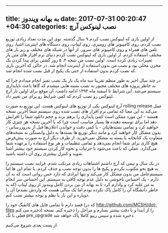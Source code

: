 ----
title: به بهانه ویندوز
date: 2017-07-31 00:20:47 +04:30
categories: نصب لینوکس آرچ
----

از اولین باری که لینوکس نصب کردم ۹ سال گذشته. توی این مدت تعداد زیادی توزیع نصب کردم، روی کامپیوتر های رومیزی، روی لپتاپ، روی دستگاه های اینترنت اشیا، روی تلفن های همراه و روی کامپیوتر های سرور. از آنها در شبکه های مختلف و زیر بار های مختلف استفاده کردم. از اولین باری که لینوکس نصب کردم دنیای نرم افزار های متن باز تغییرات زیادی کرده است. اولین نصب من نتیجه ۴، ۵ روز گشتن برای پیدا کردن یک مخزن محلی بود و نصب من بدون استفاده از اینترنت انجام شد. در حالی که آخرین باری که نصب کردم بدون استفاده از حتی یک پکیج از قبل نصب شده انجام شد. 

در چند سال اخیر به طور منظم تقریبا سه ماه یک بار یک نصب تمیز انجام میدادم چرا که به خاطر پروژه های مختلف مجبور به نصب بسته هایی میشدم که گاها باعث ناپایداری سیستم می‌شد. این شرایط تا اسفند ماه ۱۳۹۴ ادامه داشت، آن موقع برای اولین بار آرچ لینوکس رو نصب کردم که کمی شرایط رو برای من تغییر داد.

آرچ لینوکس یکی از توزیع های لینوکس هست. این توزیع به صورت rolling release عمل می‌کند به این معنا که تمامی نرم افزار های نصب شده روی سیستم شما آخرین نسخه هستند - این مورد ممکن است کمی پایداری را برهم بزند و حجم دانلود شما را افزایش دهد اما برای توسعه دهنده ها بسیار مناسب است چرا که با آخرین نسخه هر چیزی کار خواهید کرد و تمامی بسته‌هایتان - با کمی دقت و خواندن اعلان‌ها قبل از به‌روز‌رسانی - بدون مشکل کار خواهند کرد و مانند دیگر توزیع ها بسته‌ها به دلیل وابستگی به نسخه‌های متفاوت یک کتابخانه یا بسته به مشکل نمی‌خورید. از طرف دیگر آرچ به صورت پیش‌فرض هیچ کاری برای شما انجام نمی‌دهد و تمامی تنظیمات و هر نوع استفاده را برعهده شما می‌گذارد. عملی که باعث می‌شود با جزئیات و نحوه کار کردن سیستم خود بیشتر آشنا شوید و کنترل بیشتری روی آن داشته باشید.

در یک سال و نیمی که آرچ داشتم اشتباهات زیادی مرتکب شدم. فرایند نصب سیستم را به هیچ نحو مکتوب نکردم و پکیج ها را بدون توجه نصب و حذف کردم. با تمام این ها اما سیستم‌عامل من بدون مشکل کار می‌کند و تنها ایرادی که دارد حس روانی است که به آن دارم - یک احساس ناخوشی به دلیل عدم توجه کافی به سیستم. این احساس سر انجام به من غلبه کرد و وادارم کرد تا به بهانه از بین بردن کامل ویندوز از روی لپتاپ (که به خاطر دانشگاه آن را کامل پاک نکرده بودم اما یک سالی هست که واردش نشدم) آن را دوباره و این بار با نظم و توجه بیشتر نصب کنم.

قصد دارم تا تمامی فایل های کانفیگ خود را (که در http://github.com/MCSH/dot-files ذخیره می کنم) را از ابتدا و با دقت بیشتر بسازم و مراحل را ذخیره کنم. نسخه فعلی با تگ pre_upgrade ذخیره شده و سپس ریپو کاملا پاک خواهد شد.

از پست بعدی شروع می‌کنیم.